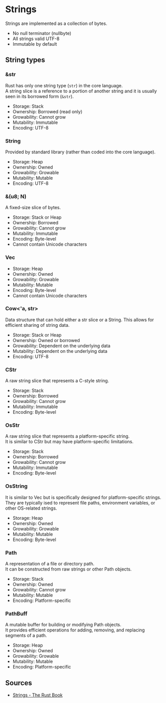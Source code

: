 # Strings

Strings are implemented as a collection of bytes.

- No null terminator (nullbyte)
- All strings valid UTF-8
- Immutable by default

## String types

### &str

Rust has only one string type (`str`) in the core language.<br>
A string slice is a reference to a portion of another string and it is usually
seen in its borrowed form (`&str`).

- Storage: Stack
- Ownership: Borrowed (read only)
- Growability: Cannot grow
- Mutability: Immutable
- Encoding: UTF-8

### String

Provided by standard library (rather than coded into the core language).<br>

- Storage: Heap
- Ownership: Owned
- Growability: Growable
- Mutability: Mutable
- Encoding: UTF-8

### &(u8; N)

A fixed-size slice of bytes.

- Storage: Stack or Heap
- Ownership: Borrowed
- Growability: Cannot grow
- Mutability: Immutable
- Encoding: Byte-level
- Cannot contain Unicode characters

### Vec<u8>

- Storage: Heap
- Ownership: Owned
- Growability: Growable
- Mutability: Mutable
- Encoding: Byte-level
- Cannot contain Unicode characters

### Cow<'a, str>

Data structure that can hold either a str slice or a String. This allows for efficient sharing of string data.

- Storage: Stack or Heap
- Ownership: Owned or borrowed
- Growability: Dependent on the underlying data
- Mutability: Dependent on the underlying data
- Encoding: UTF-8

### CStr

A raw string slice that represents a C-style string.

- Storage: Stack
- Ownership: Borrowed
- Growability: Cannot grow
- Mutability: Immutable
- Encoding: Byte-level

### OsStr

A raw string slice that represents a platform-specific string.<br>
It is similar to CStr but may have platform-specific limitations.

- Storage: Stack
- Ownership: Borrowed
- Growability: Cannot grow
- Mutability: Immutable
- Encoding: Byte-level

### OsString

It is similar to Vec<u8> but is specifically designed for platform-specific strings.
They are typically ised to represent file paths, environment variables, or other
OS-related strings.

- Storage: Heap
- Ownership: Owned
- Growability: Growable
- Mutability: Mutable
- Encoding: Byte-level

### Path

A representation of a file or directory path.<br>
It can be constructed from raw strings or other Path objects.

- Storage: Stack
- Ownership: Owned
- Growability: Cannot grow
- Mutability: Mutable
- Encoding: Platform-specific

### PathBuff

A mutable buffer for building or modifying Path objects.<br>
It provides efficient operations for adding, removing, and replacing segments of
a path.

- Storage: Heap
- Ownership: Owned
- Growability: Growable
- Mutability: Mutable
- Encoding: Platform-specific

## Sources

- [Strings - The Rust Book](https://doc.rust-lang.org/book/ch08-02-strings.html)
